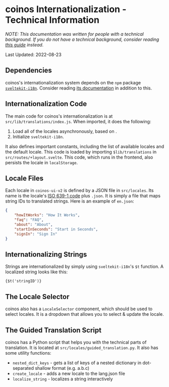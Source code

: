 # coinos Internationalization - Technical Information

_NOTE: This documentation was written for people with a technical background. If you do not have a technical background, consider reading [this guide](./i18n.md) instead._

Last Updated: 2022-08-23

## Dependencies

coinos's internationalization system depends on the `npm` package [`sveltekit-i18n`](https://www.npmjs.com/package/sveltekit-i18n). Consider reading [its documentation](https://github.com/sveltekit-i18n/lib/tree/master/docs/README.md) in addition to this.

## Internationalization Code

The main code for coinos's internationalization is at `src/lib/translations/index.js`. When imported, it does the following:

1. Load all of the locales asynchronously, based on .
2. Initialize `sveltekit-i18n`.

It also defines important constants, including the list of available locales and the default locale. This code is loaded by importing `$lib/translations` in `src/routes/+layout.svelte`. This code, which runs in the frontend, also persists the locale in `localStorage`.

## Locale Files

Each locale in `coinos-ui-v2` is defined by a JSON file in `src/locales`. Its name is the locale's [ISO 639-1 code](https://en.wikipedia.org/wiki/ISO_639-1) plus `.json`. It is simply a file that maps string IDs to translated strings. Here is an example of `en.json`:

```json
{
	"howItWorks": "How It Works",
	"faq": "FAQ",
	"about": "About",
	"startInSeconds": "Start in Seconds",
	"signIn": "Sign In"
}
```

## Internationalizing Strings

Strings are internationalized by simply using `sveltekit-i18n`'s `$t` function. A localized string looks like this:

```
{$t('stringID')}
```

## The Locale Selector

coinos also has a `LocaleSelector` component, which should be used to select locales. It is a dropdown that allows you to select & update the locale.

## The Guided Translation Script

coinos has a Python script that helps you with the technical parts of translation. It is located at `src/locales/guided_translation.py`. It also has some utility functions:

- `nested_dict_keys` - gets a list of keys of a nested dictionary in dot-separated shallow format (e.g. a.b.c)
- `create_locale` - adds a new locale to the lang.json file
- `localize_string` - localizes a string interactively
